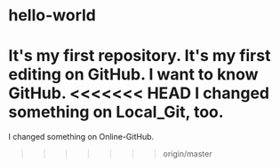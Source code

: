 # hello-world
It's my first repository.
It's my first editing on GitHub.
I want to know GitHub.
<<<<<<< HEAD
I changed something on Local_Git, too.
=======
I changed something on Online-GitHub.
>>>>>>> origin/master
